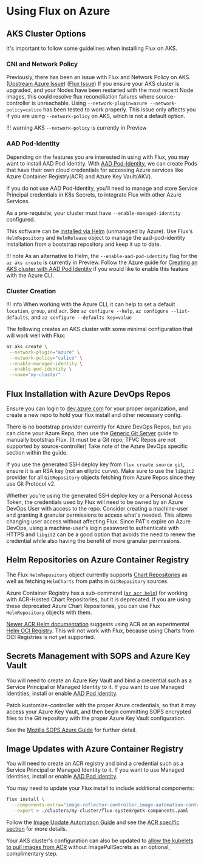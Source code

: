 # Using Flux on Azure

## AKS Cluster Options

It's important to follow some guidelines when installing Flux on AKS.

### CNI and Network Policy

Previously, there has been an issue with Flux and Network Policy on AKS. ([Upstream Azure Issue](https://github.com/Azure/AKS/issues/2031)) ([Flux Issue](https://github.com/fluxcd/flux2/issues/703))
If you ensure your AKS cluster is upgraded, and your Nodes have been restarted with the most recent Node images, this could
resolve flux reconciliation failures where source-controller is unreachable.
Using `--network-plugin=azure --network-policy=calico` has been tested to work properly.
This issue only affects you if you are using `--network-policy` on AKS, which is not a default option.

!!! warning
    AKS `--network-policy` is currently in Preview

### AAD Pod-Identity

Depending on the features you are interested in using with Flux, you may want to install AAD Pod Identity.
With [AAD Pod-Identity](https://azure.github.io/aad-pod-identity/docs/), we can create Pods that have their own
cloud credentials for accessing Azure services like Azure Container Registry(ACR) and Azure Key Vault(AKV).

If you do not use AAD Pod-Identity, you'll need to manage and store Service Principal credentials in K8s Secrets, to integrate Flux
with other Azure Services.

As a pre-requisite, your cluster must have `--enable-managed-identity` configured.

This software can be [installed via Helm](https://azure.github.io/aad-pod-identity/docs/getting-started/installation/) (unmanaged by Azure).
Use Flux's `HelmRepository` and `HelmRelease` object to manage the aad-pod-identity installation from a bootstrap repository and keep it up to date.

!!! note
    As an alternative to Helm, the `--enable-aad-pod-identity` flag for the `az aks create` is currently in Preview.
    Follow the Azure guide for [Creating an AKS cluster with AAD Pod Identity](https://docs.microsoft.com/en-us/azure/aks/use-azure-ad-pod-identity) if you would like to enable this feature with the Azure CLI.

### Cluster Creation

!!! info
    When working with the Azure CLI, it can help to set a default `location`, `group`, and `acr`.
    See `az configure --help`, `az configure --list-defaults`, and `az configure --defaults key=value`

The following creates an AKS cluster with some minimal configuration that will work well with Flux:

```sh
az aks create \
 --network-plugin="azure" \
 --network-policy="calico" \
 --enable-managed-identity \
 --enable-pod-identity \
 --name="my-cluster"
```

## Flux Installation with Azure DevOps Repos

Ensure you can login to [dev.azure.com](https://dev.azure.com) for your proper organization, and create a new repo to hold your
flux install and other necessary config.

There is no bootstrap provider currently for Azure DevOps Repos,
but you can clone your Azure Repo, then use the [Generic Git Server](../guides/installation.md#generic-git-server)
guide to manually bootstrap Flux. (It must be a Git repo; TFVC Repos are not supported by source-controller)
Take note of the Azure DevOps specific section within the guide.

If you use the generated SSH deploy key from `flux create source git`, ensure it is an RSA key (not an elliptic curve).
Make sure to use the `libgit2` provider for all `GitRepository` objects fetching from Azure Repos since they use Git Protocol v2.

Whether you're using the generated SSH deploy key or a Personal Access Token, the credentials used by
Flux will need to be owned by an Azure DevOps User with access to the repo.
Consider creating a machine-user and granting it granular permissions to access what's needed.
This allows changing user access without affecting Flux.
Since PAT's expire on Azure DevOps, using a machine-user's login password to authenticate with HTTPS and `libgit2`
can be a good option that avoids the need to renew the credential while also having the benefit of more granular permissions.

## Helm Repositories on Azure Container Registry

The Flux `HelmRepository` object currently supports [Chart Repositories](https://helm.sh/docs/topics/chart_repository/)
as well as fetching `HelmCharts` from paths in `GitRepository` sources.

Azure Container Registry has a sub-command ([`az acr helm`](https://docs.microsoft.com/en-us/cli/azure/acr/helm)) for working with
ACR-Hosted Chart Repositories, but it is deprecated.
If you are using these deprecated Azure Chart Repositories, you can use Flux `HelmRepository` objects with them.

[Newer ACR Helm documentation](https://docs.microsoft.com/en-us/azure/container-registry/container-registry-helm-repos) suggests
using ACR as an experimental [Helm OCI Registry](https://helm.sh/docs/topics/registries/).
This will not work with Flux, because using Charts from OCI Registries is not yet supported.

## Secrets Management with SOPS and Azure Key Vault

You will need to create an Azure Key Vault and bind a credential such as a Service Principal or Managed Identity to it.
If you want to use Managed Identities, install or enable [AAD Pod Identity](#aad-pod-identity).

Patch kustomize-controller with the proper Azure credentials, so that it may access your Azure Key Vault, and then begin
committing SOPS encrypted files to the Git repository with the proper Azure Key Vault configuration.

See the [Mozilla SOPS Azure Guide](../../guides/mozilla-sops/#azure) for further detail.

## Image Updates with Azure Container Registry

You will need to create an ACR registry and bind a credential such as a Service Principal or Managed Identity to it.
If you want to use Managed Identities, install or enable [AAD Pod Identity](#aad-pod-identity).

You may need to update your Flux install to include additional components:
```sh
flux install \
  --components-extra="image-reflector-controller,image-automation-controller" \
  --export > ./clusters/my-cluster/flux-system/gotk-components.yaml
```

Follow the [Image Update Automation Guide](../guides/image-update.md) and see the
[ACR specific section](../guides/image-update.md#azure-container-registry) for more details.

Your AKS cluster's configuration can also be updated to [allow the kubelets to pull images from ACR](https://docs.microsoft.com/en-us/azure/aks/cluster-container-registry-integration)
without ImagePullSecrets as an optional, complimentary step.
